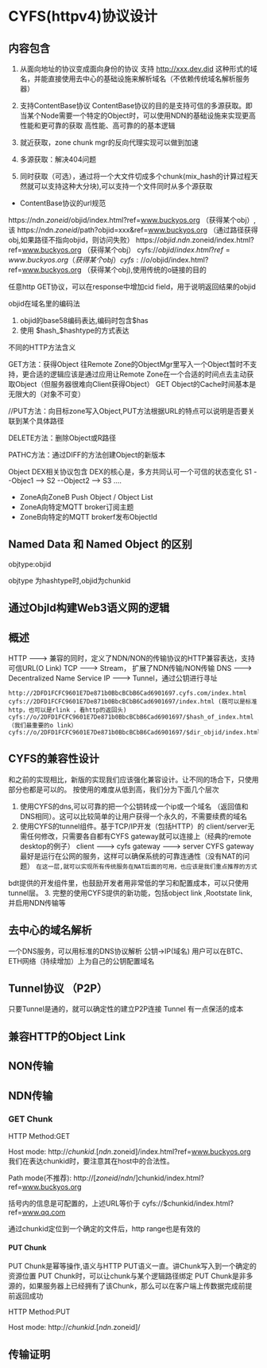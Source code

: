 # CYFS(httpv4)协议设计

## 内容包含
1. 从面向地址的协议变成面向身份的协议
支持  http://xxx.dev.did 这种形式的域名，并能直接使用去中心的基础设施来解析域名（不依赖传统域名解析服务器）

2. 支持ContentBase协议
ContentBase协议的目的是支持可信的多源获取。即当某个Node需要一个特定的Object时，可以使用NDN的基础设施来实现更高性能和更可靠的获取
高性能、高可靠的的基本逻辑
1. 就近获取，zone chunk mgr的反向代理实现可以做到加速
2. 多源获取：解决404问题
3. 同时获取（可选），通过将一个大文件切成多个chunk(mix_hash的计算过程天然就可以支持这种大分块),可以支持一个文件同时从多个源获取

- ContentBase协议的url规范

https://ndn.$zoneid/$objid/index.html?ref=www.buckyos.org （获得某个obj）,该
https://ndn.$zoneid/$path?objid=xxx&ref=www.buckyos.org （通过路径获得obj,如果路径不指向objid，则访问失败）
https://$objid.ndn.$zoneid/index.html?ref=www.buckyos.org （获得某个obj）
cyfs://$objid/index.html?ref=www.buckyos.org （获得某个obj）
cyfs://o/$objid/index.html?ref=www.buckyos.org （获得某个obj),使用传统的o链接的目的

任意http GET协议，可以在response中增加cid field，用于说明返回结果的objid

objid在域名里的编码法
1. objid的base58编码表达,编码时包含$has
2. 使用 $hash_$hashtype的方式表达


不同的HTTP方法含义

GET方法：获得Object
往Remote Zone的ObjectMgr里写入一个Object暂时不支持，更合适的逻辑应该是通过应用让Remote Zone在一个合适的时间点去主动获取Object（但服务器很难向Client获得Object）
GET Object的Cache时间基本是无限大的（对象不可变）

//PUT方法：向目标zone写入Object,PUT方法根据URL的特点可以说明是否要关联到某个具体路径

DELETE方法：删除Object或R路径

PATHC方法：通过DIFF的方法创建Object的新版本


Object DEX相关协议包含
DEX的核心是，多方共同认可一个可信的状态变化
S1 --Objec1 --> S2 --Object2 --> S3 .... 

 - ZoneA向ZoneB Push Object / Object List
 - ZoneA向特定MQTT broker订阅主题
 - ZoneB向特定的MQTT brokerf发布ObjectId




## Named Data 和 Named Object 的区别
objtype:objid

objtype 为hashtype时,objid为chunkid



## 通过ObjId构建Web3语义网的逻辑




## 概述
HTTP ---> 兼容的同时，定义了NDN/NON的传输协议的HTTP兼容表达，支持可信URL(O  Link) 
TCP ---> Stream， 扩展了NDN传输/NON传输
DNS ---> Decentralized Name Service
IP  ---> Tunnel，通过公钥进行寻址

``` 下面2个是等价的
http://2DFD1FCFC9601E7De871b0BbcBCbB6Cad6901697.cyfs.com/index.html
cyfs://2DFD1FCFC9601E7De871b0BbcBCbB6Cad6901697/index.html (既可以是标准http，也可以是rlink ，看http的返回头)
cyfs://o/2DFD1FCFC9601E7De871b0BbcBCbB6Cad6901697/$hash_of_index.html （我们最重要的o link）
cyfs://o/2DFD1FCFC9601E7De871b0BbcBCbB6Cad6901697/$dir_objid/index.html_hash
```
## CYFS的兼容性设计
和之前的实现相比，新版的实现我们应该强化兼容设计。让不同的场合下，只使用部分也都是可以的。
按使用的难度从低到高，我们分为下面几个层次
1. 使用CYFS的dns,可以可靠的把一个公钥转成一个ip或一个域名 （返回值和DNS相同）。这可以比较简单的让用户获得一个永久的，不需要续费的域名
2. 使用CYFS的tunnel组件。基于TCP/IP开发（包括HTTP）的 client/server无需任何修改，只需要各自都有CYFS gateway就可以连接上（经典的remote desktop的例子）
client  ---> cyfs gateway ---> server
CYFS gateway最好是运行在公网的服务，这样可以确保系统的可靠连通性（没有NAT的问题）
`在这一层,就可以实现所有传统服务在NAT后面的可用，也应该是我们重点推荐的方式`

bdt提供的开发组件里，也鼓励开发者用非常低的学习和配置成本，可以只使用tunnel层。
3. 完整的使用CYFS提供的新功能，包括object link ,Rootstate link, 并启用NDN传输等


## 去中心的域名解析
一个DNS服务，可以用标准的DNS协议解析 公钥->IP(域名)
用户可以在BTC、ETH网络（持续增加）上为自己的公钥配置域名



## Tunnel协议 （P2P）
只要Tunnel是通的，就可以确定性的建立P2P连接
Tunnel 有一点保活的成本


## 兼容HTTP的Object Link 

## NON传输

## NDN传输



### GET Chunk 

HTTP Method:GET

Host mode:
http://$chunkid.[ndn.$zoneid]/index.html?ref=www.buckyos.org
我们在表达chunkid时，要注意其在host中的合法性。

Path mode(不推荐):
http://[$zoneid/ndn/]$chunkid/index.html?ref=www.buckyos.org

括号内的信息是可配置的，上述URL等价于
cyfs://$chunkid/index.html?ref=www.qq.com

通过chunkid定位到一个确定的文件后，http range也是有效的


#### PUT Chunk
PUT Chunk是幂等操作,语义与HTTP PUT语义一直。讲Chunk写入到一个确定的资源位置
PUT Chunk时，可以让chunk与某个逻辑路径绑定
PUT Chunk是非多源的，如果服务器上已经拥有了该Chunk，那么可以在客户端上传数据完成前提前返回成功

HTTP Method:PUT 

Host mode:
http://$chunkid.[ndn.$zoneid]/

## 传输证明

